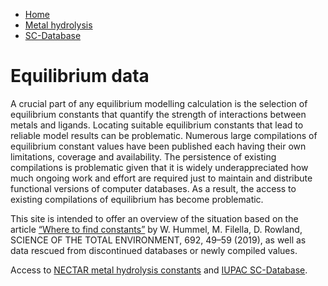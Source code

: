 <ul>
  <li><a class="active" href="/">Home</a></li>
  <li><a href="/cost-nectar.html">Metal hydrolysis</a></li>
  <li><a href="/sc-database.html">SC-Database</a></li>
</ul>

# Equilibrium data

A crucial part of any equilibrium modelling calculation is the selection of equilibrium constants that quantify the strength of interactions between metals and ligands. Locating suitable equilibrium constants that lead to reliable model results can be problematic. Numerous large compilations of equilibrium constant values have been published each having their own limitations, coverage and  availability. The persistence of existing compilations is problematic given that it is widely underappreciated how much ongoing work and effort are required just to maintain and distribute functional versions of computer databases. As a result, the access to existing compilations of equilibrium has become problematic.

This site is intended to offer an overview of the situation based on the article [“Where to find constants”](doi:10.1016/j.scitotenv.2019.07.161) by W. Hummel, M. Filella, D. Rowland, SCIENCE OF THE TOTAL ENVIRONMENT, 692, 49–59 (2019), as well as data rescued from discontinued databases or newly compiled values.

Access to [NECTAR metal hydrolysis constants](/cost-nectar.html) and [IUPAC SC-Database](/sc-database.md).
